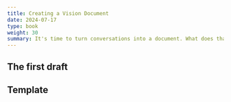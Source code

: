 ```yaml
---
title: Creating a Vision Document
date: 2024-07-17
type: book
weight: 30
summary: It's time to turn conversations into a document. What does that look like?
---
```


## The first draft

## Template
